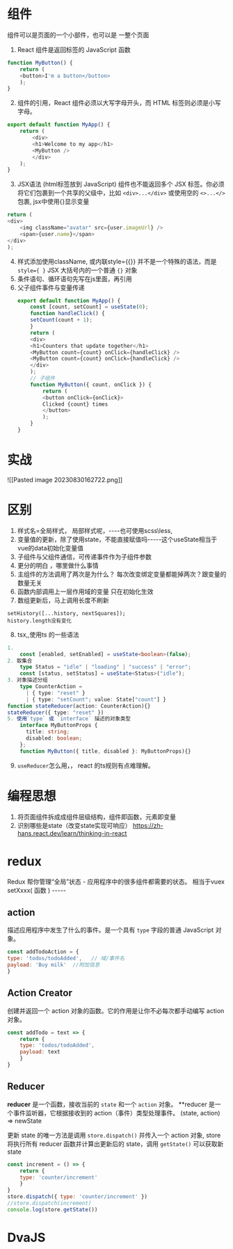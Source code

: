 # 组件
组件可以是页面的一个小部件，也可以是 一整个页面
1. React 组件是返回标签的 JavaScript 函数
```js
function MyButton() {  
	return (  
	<button>I'm a button</button>  
	);  
}
```
2. 组件的引用，React 组件必须以大写字母开头，而 HTML 标签则必须是小写字母。
```js
export default function MyApp() {  
	return (  
		<div>  
		<h1>Welcome to my app</h1>  
		<MyButton />  
		</div>  
	);  
}
```

3. JSX语法 (html标签放到 JavaScript)
	组件也不能返回多个 JSX 标签。你必须将它们包裹到一个共享的父级中，比如 `<div>...</div>` 或使用空的 `<>...</>` 包裹,
	jsx中使用{}显示变量
```js
return ( 
<div>
	<img className="avatar" src={user.imageUrl} />  
	<span>{user.name}</span>
</div>
);
```
4. 样式添加使用className,  或内联style={{}} 并不是一个特殊的语法，而是 `style={ }` JSX 大括号内的一个普通 `{}` 对象  
5. 条件语句、循环语句先写在js里面，再引用
6. 父子组件事件与变量传递
	```js
	export default function MyApp() {  
		const [count, setCount] = useState(0);  
		function handleClick() {  
		setCount(count + 1);  
		}  
		return (  
		<div>  
		<h1>Counters that update together</h1>  
		<MyButton count={count} onClick={handleClick} />  
		<MyButton count={count} onClick={handleClick} />  
		</div>  
		); 
		// 子组件
		function MyButton({ count, onClick }) {  
			return (  
			<button onClick={onClick}>  
			Clicked {count} times  
			</button>  
			);  
		}
	}
	```


# 实战
![[Pasted image 20230830162722.png]]

# 区别
1. 样式名=全局样式， 局部样式呢，----也可使用scss\less,
2. 变量值的更新，除了使用state，不能直接赋值吗-----这个useState相当于vue的data初始化变量值
3. 子组件与父组件通信，可传递事件作为子组件参数
4. 更分的明白 ，哪里做什么事情
5. 主组件的方法调用了两次是为什么？ 每次改变绑定变量都能掉两次？跟变量的数量无关
6. 函数内部调用上一层作用域的变量 只在初始化生效
7. 数组更新后，马上调用长度不刷新
```
setHistory([...history, nextSquares]);
history.length没有变化
```
8. tsx,,使用ts 的一些语法
```ts
1. 
	const [enabled, setEnabled] = useState<boolean>(false);
2. 取集合
	type Status = "idle" | "loading" | "success" | "error";  
	const [status, setStatus] = useState<Status>("idle");
3. 对象描述分组
	type CounterAction =
	  | { type: "reset" }
	  | { type: "setCount"; value: State["count"] }
function stateReducer(action: CounterAction){}
stateReducer({ type: "reset" })
5. 使用`type` 或 `interface` 描述的对象类型
	interface MyButtonProps {
	  title: string;
	  disabled: boolean;
	};
	function MyButton({ title, disabled }: MyButtonProps){}


```
9. `useReducer`怎么用，， react 的ts规则有点难理解。
# 编程思想
1. 将页面组件拆成成组件层级结构，组件即函数，元素即变量
2. 识别哪些是state（改变state实现可响应）
https://zh-hans.react.dev/learn/thinking-in-react



# redux
Redux 帮你管理“全局”状态 - 应用程序中的很多组件都需要的状态。
相当于vuex
setXxxx( 函数 ) -----
## action
描述应用程序中发生了什么的事件。是一个具有 `type` 字段的普通 JavaScript 对象。
```js
const addTodoAction = {  
type: 'todos/todoAdded',   // 域/事件名
payload: 'Buy milk'  //附加信息
}
```
## Action Creator
创建并返回一个 action 对象的函数。它的作用是让你不必每次都手动编写 action 对象。
```js
const addTodo = text => {  
	return {  
	type: 'todos/todoAdded',  
	payload: text  
	}  
}
```
## Reducer
**reducer** 是一个函数，接收当前的 `state` 和一个 `action` 对象。 **reducer 是一个事件监听器，它根据接收到的 action（事件）类型处理事件。
(state, action) => newState

更新 state 的唯一方法是调用 `store.dispatch()` 并传入一个 action 对象, store 将执行所有 reducer 函数并计算出更新后的 state，调用 `getState()` 可以获取新 state
```js
const increment = () => {  
	return {  
	type: 'counter/increment'  
	}  
}
store.dispatch({ type: 'counter/increment' })
//store.dispatch(increment)
console.log(store.getState())
```


# DvaJS
